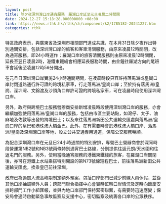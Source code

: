 ```yaml
---
layout: post
title: 除夕夜深圳灣口岸通宵服務　羅湖口岸延至元旦凌晨二時關閉
date: 2024-12-27 15:18:28.000000000 +08:00
link: https://news.rthk.hk/rthk/ch/component/k2/1785182-20241227.htm
categories: rthk
---
```


特區政府表示，與廣東省及深圳市相關部門達成共識，在本月31日除夕夜作出特別通關安排，包括深圳灣口岸的旅客和客車清關服務，由原來凌晨12時關閉，改為通宵服務，即24小時運作；羅湖口岸的旅客清關服務則由原來凌晨12時關閉，延長至翌日凌晨2時，港鐵東鐵綫會相應延長服務時間，由金鐘往羅湖方向的尾班車會延後至凌晨12時56分開出。

在元旦日深圳灣口岸實施24小時通關期間，在凌晨時段只容許持落馬洲或皇崗口岸封閉道路通行許可證的跨境私家車，行走落馬洲/皇崗口岸；至於持有落馬洲/皇崗、深圳灣、文錦渡及沙頭角口岸許可證的跨境私家車，可在凌晨時段使用深圳灣口岸。

另外，政府與跨境巴士服務營辦商安排新增凌晨時段使用深圳灣口岸的服務，亦會繼續加強使用落馬洲/皇崗口岸的服務，包括由市區主要站點，如灣仔、太子、油麻地及佐敦等出發的跨境巴士；以及來往落馬洲新田公共運輸交匯處與落馬洲/皇崗口岸的皇巴和港珠澳大橋金巴。此外，在有需要時會於港珠澳大橋口岸、落馬洲/皇崗及深圳灣口岸等地，設立公共交通專用通道，保障公交服務暢順。

為配合深圳灣口岸在元旦日24小時通關的特別安排，專營巴士營辦商會於深宵時段營運第NB2號和NB3號兩條特別通宵巴士路線，分別提供往返元朗/天水圍和往返屯門的服務。另外，使用當晚通宵服務的港鐵東鐵綫的旅客，在羅湖口岸關閉後，亦可在港鐵上水站乘搭特別開設的第N73號線短程巴士，前往落馬洲新田公共運輸交匯處，換乘皇巴前往深圳。

政府已為過關人流高峰期制定額外預案，包括口岸部門已減少前線人員休假，並從其他口岸抽調額外人員；跨部門聯合指揮中心會實時監察口岸情況及定時向節慶安排跨部門工作小組匯報，並與內地口岸部門保持緊密聯繫，有需要時迅速應變；保安局會適時啟動緊急事故監察及支援中心，密切監察及統籌各口岸的公眾秩序。
